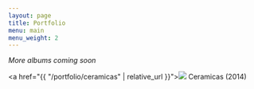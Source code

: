 ```yaml
---
layout: page
title: Portfolio
menu: main
menu_weight: 2
---
```


*More albums coming soon*

<a href="{{ "/portfolio/ceramicas" | relative_url }}"><img src="{{site_url}}/images/ceramica125_sm.jpg"/> Ceramicas (2014)</a>
